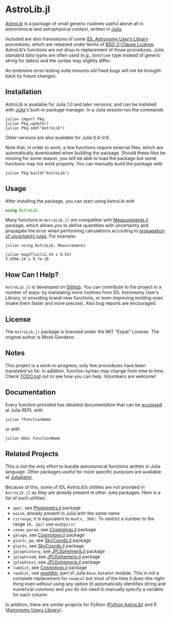 # AstroLib.jl

[AstroLib](https://github.com/JuliaAstro/AstroLib.jl) is a package of small generic routines useful above all in astronomical and astrophysical context, written in [Julia](https://github.com/julialang/julia.jl).

Included are also translations of some [IDL Astronomy User’s Library](http://idlastro.gsfc.nasa.gov/homepage.html) procedures, which are released under terms of [BSD-2-Clause License](http://idlastro.gsfc.nasa.gov/idlfaq.html#A14). AstroLib’s functions are not drop-in replacement of those procedures, Julia standard data types are often used (e.g., `DateTime` type instead of generic string for dates) and the syntax may slightly differ.

An extensive error testing suite ensures old fixed bugs will not be brought back by future changes.

## Installation

AstroLib is available for Julia 1.0 and later versions, and can be installed with [Julia](https://github.com/julialang/julia.jl)'s built-in package manager. In a Julia session run the commands

```julia-repl
julia> import Pkg
julia> Pkg.update()
julia> Pkg.add("AstroLib")
```

Older versions are also available for Julia 0.4-0.6.

Note that, in order to work, a few functions require external files, which are automatically downloaded when building the package. Should these files be missing for some reason, you will be able to load the package but some functions may not work properly. You can manually build the package with

```julia-repl
julia> Pkg.build("AstroLib")
```

## Usage

After installing the package, you can start using AstroLib with

```julia
using AstroLib
```

Many functions in `AstroLib.jl` are compatible with [Measurements.jl](https://github.com/giordano/Measurements.jl) package, which allows you to define quantities with uncertainty and propagate the error when performing calculations according to [propagation of uncertainty rules](https://en.wikipedia.org/wiki/Propagation_of_uncertainty). For example:

```jldoctest
julia> using AstroLib, Measurements

julia> mag2flux(12.54 ± 0.03)
3.499e-14 ± 9.7e-16
```

## How Can I Help?

`AstroLib.jl` is developed on [GitHub](https://github.com/juliaastro/AstroLib.jl). You can contribute to the project in a number of ways: by translating more routines from IDL Astronomy User’s Library, or providing brand-new functions, or even improving existing ones (make them faster and more precise). Also bug reports are encouraged.

## License

The `AstroLib.jl` package is licensed under the MIT “Expat” License. The original author is Mosè Giordano.

## Notes

This project is a work-in-progress, only few procedures have been translated so far. In addition, function syntax may change from time to time. Check [TODO.md](https://github.com/JuliaAstro/AstroLib.jl/blob/master/TODO.md) out to see how you can help. Volunteers are welcome!

## Documentation

Every function provided has detailed documentation that can be [accessed](http://docs.julialang.org/en/stable/manual/documentation/#accessing-documentation) at Julia REPL with

```julia-repl
julia> ?FunctionName
```

or with

```julia-repl
julia> @doc FunctionName
```

## Related Projects

This is not the only effort to bundle astronomical functions written in Julia language. Other packages useful for more specific purposes are available at [JuliaAstro](https://juliaastro.github.io/).

Because of this, some of IDL AstroLib’s utilities are not provided in `AstroLib.jl` as they are already present in other Julia packages. Here is a list of such utilities:

-   `aper`, see [Photometry.jl](https://github.com/juliaastro/Photometry.jl) package
-   `asinh`, already present in Julia with the same name
-   `cirrange`, it is equivalent to `mod(x, 360)`.  To restrict a number to the
    range `[0, 2pi)` use `mod2pi(x)`
-   `cosmo_param`, see [Cosmology.jl](https://github.com/JuliaAstro/Cosmology.jl) package
-   `galage`, see [Cosmology.jl](https://github.com/JuliaAstro/Cosmology.jl) package
-   `glactc_pm`, see [SkyCoords.jl](https://github.com/kbarbary/SkyCoords.jl) package
-   `glactc`, see [SkyCoords.jl](https://github.com/kbarbary/SkyCoords.jl) package
-   `jplephinterp`, see [JPLEphemeris.jl](https://github.com/helgee/JPLEphemeris.jl) package
-   `jplephread`, see [JPLEphemeris.jl](https://github.com/helgee/JPLEphemeris.jl) package
-   `jplephtest`, see [JPLEphemeris.jl](https://github.com/helgee/JPLEphemeris.jl) package
-   `lumdist`, see [Cosmology.jl](https://github.com/JuliaAstro/Cosmology.jl) package
-   `readcol`, use [readdlm](http://docs.julialang.org/en/stable/stdlib/io-network/#Base.readdlm), part of Julia `Base.DataFmt` module. This is not a complete replacement for `readcol` but most of the time it does-the-right-thing even without using any option (it automatically identifies string and numerical columns) and you do not need to manually specify a variable for each column

In addition, there are similar projects for Python ([Python AstroLib](http://www.hs.uni-hamburg.de/DE/Ins/Per/Czesla/PyA/PyA/pyaslDoc/pyasl.html)) and R ([Astronomy Users Library](http://rpackages.ianhowson.com/cran/astrolibR/)).
